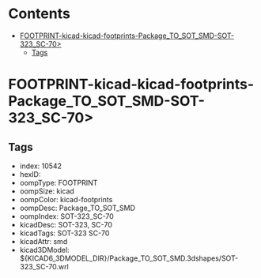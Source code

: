 



Contents
========

* [FOOTPRINT-kicad-kicad-footprints-Package_TO_SOT_SMD-SOT-323_SC-70>](#footprint-kicad-kicad-footprints-package_to_sot_smd-sot-323_sc-70)
	* [Tags](#tags)

# FOOTPRINT-kicad-kicad-footprints-Package_TO_SOT_SMD-SOT-323_SC-70>

## Tags

- index: 10542
- hexID: 
- oompType: FOOTPRINT
- oompSize: kicad
- oompColor: kicad-footprints
- oompDesc: Package_TO_SOT_SMD
- oompIndex: SOT-323_SC-70
- kicadDesc: SOT-323, SC-70
- kicadTags: SOT-323 SC-70
- kicadAttr: smd
- kicad3DModel: ${KICAD6_3DMODEL_DIR}/Package_TO_SOT_SMD.3dshapes/SOT-323_SC-70.wrl

